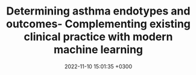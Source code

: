 ---
title: Determining asthma endotypes and outcomes- Complementing existing clinical practice with modern machine learning
description: Anuradha Ray*, Sally E Wenzel* ,<strong><u>Das J*</u></strong>
date: 2022-11-10 15:01:35 +0300
image: '/images/determining-asthma.jpeg'
tags: [Machine_Learning]
href : 'https://www.ncbi.nlm.nih.gov/pmc/articles/PMC9798025/'
published: Cell Reports Medicine 2022
year : 2022
---